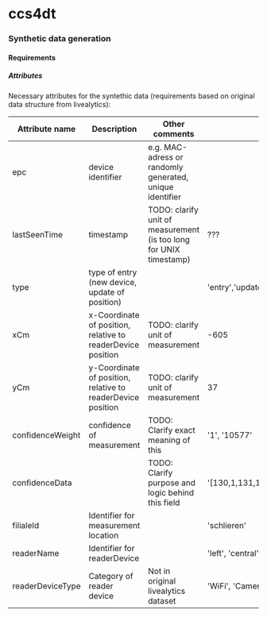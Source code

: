 # ccs4dt



### Synthetic data generation

#### Requirements
##### Attributes
Necessary attributes for the syntethic data (requirements based on original data structure from livealytics):

| Attribute name     | Description     | Other comments | Example |
|--------------------|-----------|------------|------------|
| epc       | device identifier      | e.g. MAC-adress or randomly generated, unique identifier        |        |
| lastSeenTime            | timestamp |TODO: clarify unit of measurement (is too long for UNIX timestamp) | ??? |
| type            | type of entry (new device, update of position)  |        | 'entry','update' |
| xCm            | x-Coordinate of position, relative to readerDevice position  | TODO: clarify unit of measurement | -605 |
| yCm            | y-Coordinate of position, relative to readerDevice position  | TODO: clarify unit of measurement | 37 |
| confidenceWeight            | confidence of measurement  | TODO: Clarify exact meaning of this| '1', '10577' |
| confidenceData            |   | TODO: Clarify purpose and logic behind this field | '[130,1,131,1,132,1,133,1,134,47172,135,1,136,1,137,1,138,0]' |
| filialeId            | Identifier for measurement location  |  | 'schlieren' |
| readerName            | Identifier for readerDevice  |  | 'left', 'central', 'A001' |
| readerDeviceType            | Category of reader device  | Not in original livealytics dataset | 'WiFi', 'Camera', 'LIDAR' |